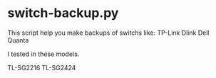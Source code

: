 # switch-backup.py

This script help you make backups of switchs like:
TP-Link
Dlink
Dell
Quanta

I tested in these models. 

TL-SG2216
TL-SG2424

